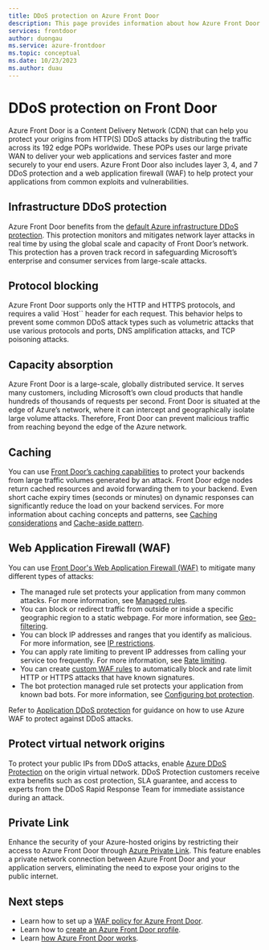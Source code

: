 ```yaml
---
title: DDoS protection on Azure Front Door
description: This page provides information about how Azure Front Door helps to protect against DDoS attacks.
services: frontdoor
author: duongau
ms.service: azure-frontdoor
ms.topic: conceptual
ms.date: 10/23/2023
ms.author: duau
---
```


# DDoS protection on Front Door

Azure Front Door is a Content Delivery Network (CDN) that can help you protect your origins from HTTP(S) DDoS attacks by distributing the traffic across its 192 edge POPs worldwide. These POPs uses our large private WAN to deliver your web applications and services faster and more securely to your end users. Azure Front Door also includes layer 3, 4, and 7 DDoS protection and a web application firewall (WAF) to help protect your applications from common exploits and vulnerabilities.

## Infrastructure DDoS protection

Azure Front Door benefits from the [default Azure infrastructure DDoS protection](../ddos-protection/ddos-protection-overview.md). This protection monitors and mitigates network layer attacks in real time by using the global scale and capacity of Front Door’s network. This protection has a proven track record in safeguarding Microsoft’s enterprise and consumer services from large-scale attacks.

## Protocol blocking

Azure Front Door supports only the HTTP and HTTPS protocols, and requires a valid `Host`` header for each request. This behavior helps to prevent some common DDoS attack types such as volumetric attacks that use various protocols and ports, DNS amplification attacks, and TCP poisoning attacks.

## Capacity absorption

Azure Front Door is a large-scale, globally distributed service. It serves many customers, including Microsoft’s own cloud products that handle hundreds of thousands of requests per second. Front Door is situated at the edge of Azure’s network, where it can intercept and geographically isolate large volume attacks. Therefore, Front Door can prevent malicious traffic from reaching beyond the edge of the Azure network.

## Caching

You can use [Front Door’s caching capabilities](./front-door-caching.md) to protect your backends from large traffic volumes generated by an attack. Front Door edge nodes return cached resources and avoid forwarding them to your backend. Even short cache expiry times (seconds or minutes) on dynamic responses can significantly reduce the load on your backend services. For more information about caching concepts and patterns, see [Caching considerations](/azure/architecture/best-practices/caching) and [Cache-aside pattern](/azure/architecture/patterns/cache-aside).

## Web Application Firewall (WAF)

You can use [Front Door's Web Application Firewall (WAF)](../web-application-firewall/afds/afds-overview.md) to mitigate many different types of attacks:

* The managed rule set protects your application from many common attacks.  For more information, see [Managed rules](../web-application-firewall/afds/waf-front-door-drs.md).
* You can block or redirect traffic from outside or inside a specific geographic region to a static webpage. For more information, see [Geo-filtering](../web-application-firewall/afds/waf-front-door-geo-filtering.md).
* You can block IP addresses and ranges that you identify as malicious. For more information, see [IP restrictions](../web-application-firewall/afds/waf-front-door-configure-ip-restriction.md).
* You can apply rate limiting to prevent IP addresses from calling your service too frequently. For more information, see [Rate limiting](../web-application-firewall/afds/waf-front-door-rate-limit.md).
* You can create [custom WAF rules](../web-application-firewall/afds/waf-front-door-custom-rules.md)  to automatically block and rate limit HTTP or HTTPS attacks that have known signatures.
* The bot protection managed rule set protects your application from known bad bots. For more information, see [Configuring bot protection](../web-application-firewall/afds/waf-front-door-policy-configure-bot-protection.md).

Refer to [Application DDoS protection](../web-application-firewall/shared/application-ddos-protection.md) for guidance on how to use Azure WAF to protect against DDoS attacks.

## Protect virtual network origins

To protect your public IPs from DDoS attacks, enable [Azure DDoS Protection](../ddos-protection/ddos-protection-overview.md) on the origin virtual network. DDoS Protection customers receive extra benefits such as cost protection, SLA guarantee, and access to experts from the DDoS Rapid Response Team for immediate assistance during an attack.

## Private Link

Enhance the security of your Azure-hosted origins by restricting their access to Azure Front Door through [Azure Private Link](private-link.md). This feature enables a private network connection between Azure Front Door and your application servers, eliminating the need to expose your origins to the public internet.

## Next steps

- Learn how to set up a [WAF policy for Azure Front Door](front-door-waf.md). 
- Learn how to [create an Azure Front Door profile](quickstart-create-front-door.md).
- Learn [how Azure Front Door works](front-door-routing-architecture.md).
